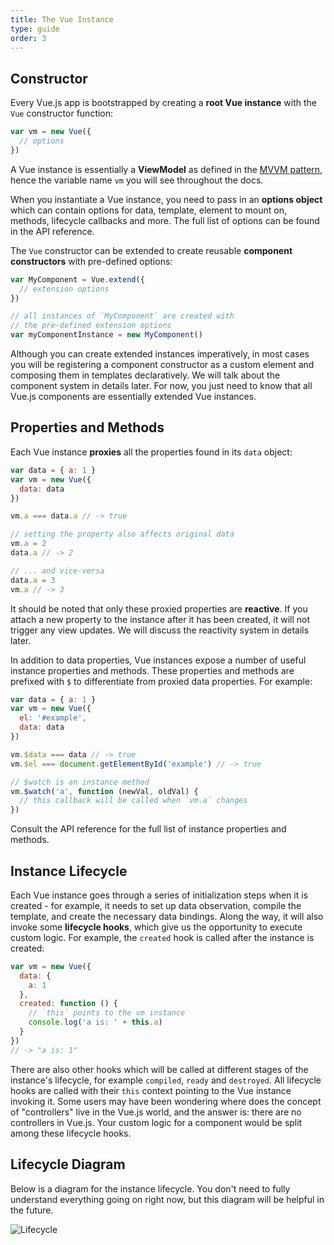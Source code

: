 ```yaml
---
title: The Vue Instance
type: guide
order: 3
---
```


## Constructor

Every Vue.js app is bootstrapped by creating a **root Vue instance** with the `Vue` constructor function:

``` js
var vm = new Vue({
  // options
})
```

A Vue instance is essentially a **ViewModel** as defined in the [MVVM pattern](https://en.wikipedia.org/wiki/Model_View_ViewModel), hence the variable name `vm` you will see throughout the docs.

When you instantiate a Vue instance, you need to pass in an **options object** which can contain options for data, template, element to mount on, methods, lifecycle callbacks and more. The full list of options can be found in the API reference.

The `Vue` constructor can be extended to create reusable **component constructors** with pre-defined options:

``` js
var MyComponent = Vue.extend({
  // extension options
})

// all instances of `MyComponent` are created with
// the pre-defined extension options
var myComponentInstance = new MyComponent()
```

Although you can create extended instances imperatively, in most cases you will be registering a component constructor as a custom element and composing them in templates declaratively. We will talk about the component system in details later. For now, you just need to know that all Vue.js components are essentially extended Vue instances.

## Properties and Methods

Each Vue instance **proxies** all the properties found in its `data` object:

``` js
var data = { a: 1 }
var vm = new Vue({
  data: data
})

vm.a === data.a // -> true

// setting the property also affects original data
vm.a = 2
data.a // -> 2

// ... and vice-versa
data.a = 3
vm.a // -> 3
```

It should be noted that only these proxied properties are **reactive**. If you attach a new property to the instance after it has been created, it will not trigger any view updates. We will discuss the reactivity system in details later.

In addition to data properties, Vue instances expose a number of useful instance properties and methods. These properties and methods are prefixed with `$` to differentiate from proxied data properties. For example:

``` js
var data = { a: 1 }
var vm = new Vue({
  el: '#example',
  data: data
})

vm.$data === data // -> true
vm.$el === document.getElementById('example') // -> true

// $watch is an instance method
vm.$watch('a', function (newVal, oldVal) {
  // this callback will be called when `vm.a` changes
})
```

Consult the API reference for the full list of instance properties and methods.

## Instance Lifecycle

Each Vue instance goes through a series of initialization steps when it is created - for example, it needs to set up data observation, compile the template, and create the necessary data bindings. Along the way, it will also invoke some **lifecycle hooks**, which give us the opportunity to execute custom logic. For example, the `created` hook is called after the instance is created:

``` js
var vm = new Vue({
  data: {
    a: 1
  },
  created: function () {
    // `this` points to the vm instance
    console.log('a is: ' + this.a)
  }
})
// -> "a is: 1"
```

There are also other hooks which will be called at different stages of the instance's lifecycle, for example `compiled`, `ready` and `destroyed`. All lifecycle hooks are called with their `this` context pointing to the Vue instance invoking it. Some users may have been wondering where does the concept of "controllers" live in the Vue.js world, and the answer is: there are no controllers in Vue.js. Your custom logic for a component would be split among these lifecycle hooks.

## Lifecycle Diagram

Below is a diagram for the instance lifecycle. You don't need to fully understand everything going on right now, but this diagram will be helpful in the future.

![Lifecycle](/images/lifecycle.png)
